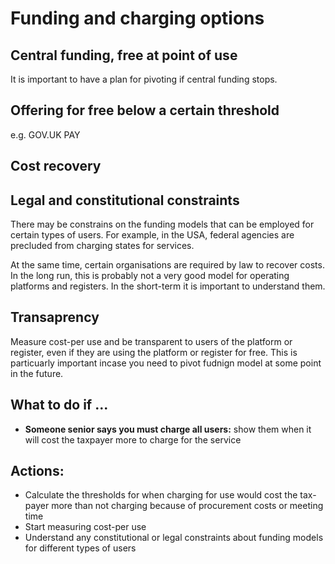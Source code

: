<!-- TITLE: Funding & charging options-->

# Funding and charging options

## Central funding, free at point of use

It is important to have a plan for pivoting if central funding stops.

## Offering for free below a certain threshold

e.g. GOV.UK PAY

## Cost recovery

## Legal and constitutional constraints

There may be constrains on the funding models that can be employed for certain types of users. For example, in the USA, federal agencies are precluded from charging states for services.

At the same time, certain organisations are required by law to recover costs. In the long run, this is probably not a very good model for operating platforms and registers. In the short-term it is important to understand them.


## Transaprency

Measure cost-per use and be transparent to users of the platform or register, even if they are using the platform or register for free. This is particuarly important incase you need to pivot fudnign model at some point in the future.

## What to do if ...
* **Someone senior says you must charge all users:** show them when it will cost the taxpayer more to charge for the service

## Actions:

* Calculate the thresholds for when charging for use would cost the tax-payer more than not charging because of procurement costs or meeting time
* Start measuring cost-per use
* Understand any constitutional or legal constraints about funding models for different types of users
